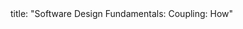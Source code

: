 <frontmatter>
title: "Software Design Fundamentals: Coupling: How"
</frontmatter>

<include src="unit-inPage-asFlat.md" boilerplate />